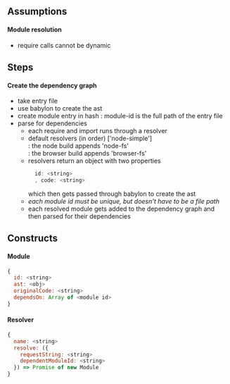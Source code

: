 ## Assumptions

#### Module resolution
 - require calls cannot be dynamic


## Steps

#### Create the dependency graph
 - take entry file
 - use babylon to create the ast
 - create module entry in hash
   : module-id is the full path of the entry file
 - parse for dependencies
   - each require and import runs through a resolver
   - default resolvers (in order) ['node-simple']  
     : the node build appends 'node-fs'  
     : the browser build appends 'browser-fs'
   - resolvers return an object with two properties
     ```js
       id: <string>
       , code: <string>
     ```
     which then gets passed through babylon to create the ast
   - *each module id must be unique, but doesn't have to be a file path*
   - each resolved module gets added to the dependency graph and then parsed
     for their dependencies


## Constructs

#### Module
```js
{
  id: <string>
  ast: <obj>
  originalCode: <string>
  dependsOn: Array of <module id>
}
```

#### Resolver
```js
{
  name: <string>
  resolve: ({
    requestString: <string>
    dependentModuleId: <string>
  }) => Promise of new Module
}
```
